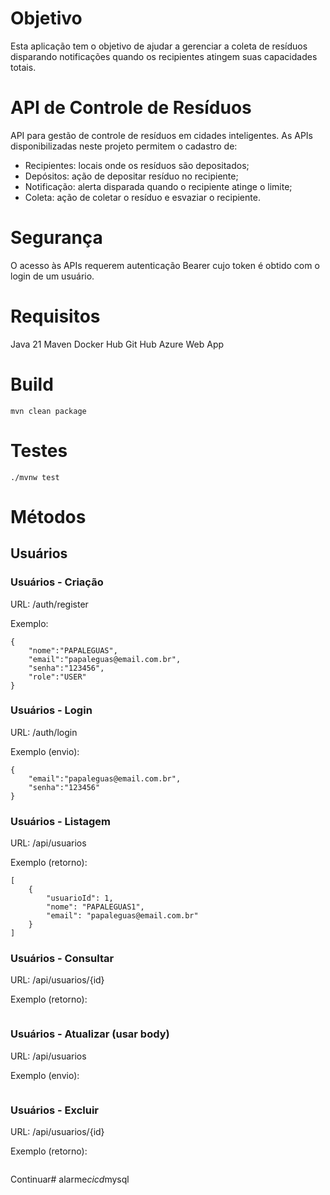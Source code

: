 # Objetivo
Esta aplicação tem o objetivo de ajudar a gerenciar a coleta de resíduos disparando notificações quando os recipientes atingem suas capacidades totais.

# API de Controle de Resíduos
API para gestão de controle de resíduos em cidades inteligentes.
As APIs disponibilizadas neste projeto permitem o cadastro de:
- Recipientes: locais onde os resíduos são depositados;
- Depósitos: ação de depositar resíduo no recipiente;
- Notificação: alerta disparada quando o recipiente atinge o limite;
- Coleta: ação de coletar o resíduo e esvaziar o recipiente. 

# Segurança
O acesso às APIs requerem autenticação Bearer cujo token é obtido com o login de um usuário.

# Requisitos
Java 21
Maven
Docker Hub
Git Hub
Azure Web App

# Build
```
mvn clean package
```

# Testes
```
./mvnw test
```

# Métodos

## Usuários

### Usuários - Criação

URL: /auth/register

Exemplo:
```
{
    "nome":"PAPALEGUAS",
    "email":"papaleguas@email.com.br",
    "senha":"123456",
    "role":"USER"
}
```
### Usuários - Login

URL: /auth/login

Exemplo (envio):
```
{
    "email":"papaleguas@email.com.br",
    "senha":"123456"
}
```
### Usuários - Listagem

URL: /api/usuarios

Exemplo (retorno):
```
[
	{
		"usuarioId": 1,
		"nome": "PAPALEGUAS1",
		"email": "papaleguas@email.com.br"
	}
]
```

### Usuários - Consultar
URL: /api/usuarios/{id}

Exemplo (retorno):
```
```

### Usuários - Atualizar (usar body)
URL: /api/usuarios

Exemplo (envio):
```
```

### Usuários - Excluir
URL: /api/usuarios/{id}

Exemplo (retorno):
```
```
Continuar#   a l a r m e _ c i c d _ m y s q l  
 